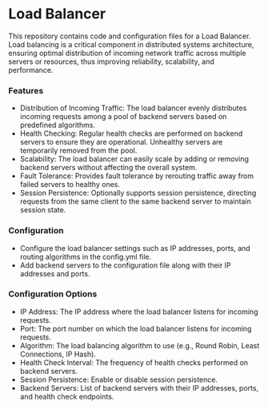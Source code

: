 # Load Balancer
This repository contains code and configuration files for a Load Balancer. Load balancing is a critical component in distributed systems architecture, ensuring optimal distribution of incoming network traffic across multiple servers or resources, thus improving reliability, scalability, and performance.

### Features
- Distribution of Incoming Traffic: The load balancer evenly distributes incoming requests among a pool of backend servers based on predefined algorithms.
- Health Checking: Regular health checks are performed on backend servers to ensure they are operational. Unhealthy servers are temporarily removed from the pool.
- Scalability: The load balancer can easily scale by adding or removing backend servers without affecting the overall system.
- Fault Tolerance: Provides fault tolerance by rerouting traffic away from failed servers to healthy ones.
- Session Persistence: Optionally supports session persistence, directing requests from the same client to the same backend server to maintain session state.

### Configuration
- Configure the load balancer settings such as IP addresses, ports, and routing algorithms in the config.yml file.
- Add backend servers to the configuration file along with their IP addresses and ports.

### Configuration Options
- IP Address: The IP address where the load balancer listens for incoming requests.
- Port: The port number on which the load balancer listens for incoming requests.
- Algorithm: The load balancing algorithm to use (e.g., Round Robin, Least Connections, IP Hash).
- Health Check Interval: The frequency of health checks performed on backend servers.
- Session Persistence: Enable or disable session persistence.
- Backend Servers: List of backend servers with their IP addresses, ports, and health check endpoints.